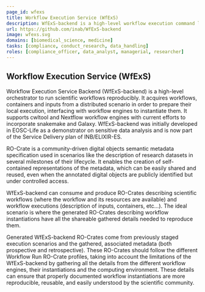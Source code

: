 ```yaml
---
page_id: wfexs
title: Workflow Execution Service (WfExS)
description: WfExS-backend is a high-level workflow execution command line program that consumes and creates RO-Crates, focusing on the interconnection of content-sensitive research infrastructures for handling sensitive human data analysis scenarios
url: https://github.com/inab/WfExS-backend
image: wfexs.svg
domains: [biomedical_science, medicine]
tasks: [compliance, conduct_research, data_handling]
roles: [compliance_officer, data_analyst, managerial, researcher]
---
```

## Workflow Execution Service (WfExS)
Workflow Execution Service Backend (WfExS-backend) is a high-level orchestrator to run scientific workflows reproducibly. It acquires workflows, containers and inputs  from a distributed scenario in order to prepare their local execution, interfacing with workflow engines to instantiate them. It supports cwltool and Nextflow workflow engines with current efforts to incorporate snakemake and Galaxy. WfExS-backend was initially developed in EOSC-Life as a demonstrator on sensitive data analysis and is now part of the Service Delivery plan of INB/ELIXIR-ES.

RO-Crate is a community-driven digital objects semantic metadata specification used in scenarios like the description of research datasets in several milestones of their lifecycle. It enables the creation of self-contained representations of the metadata, which can be easily shared and reused, even when the annotated digital objects are publicly identified but under controlled access.

WfExS-backend can consume and produce RO-Crates describing scientific workflows (where the workflow and its resources are available) and workflow executions (description of inputs, containers, etc...). The ideal scenario is where the generated RO-Crates describing workflow instantiations have all the shareable gathered details needed to reproduce them.

Generated WfExS-backend RO-Crates come from previously staged execution scenarios and the gathered, associated metadata (both prospective and retrospective). These RO-Crates should follow the different Workflow Run RO-Crate profiles, taking into account the limitations of the WfExS-backend  by gathering  all the details from the different workflow engines, their instantiations and the computing environment. These details can ensure that properly documented workflow instantiations are more reproducible, reusable, and easily understood by the scientific community.
